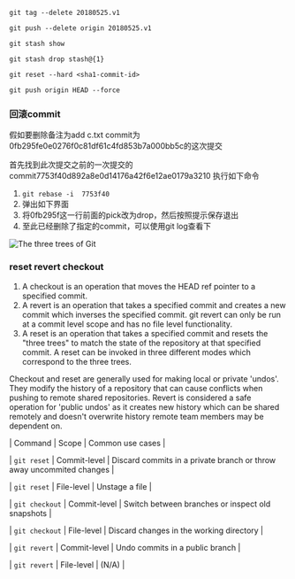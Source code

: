 
`git tag --delete 20180525.v1`

`git push --delete origin 20180525.v1`

`git stash show`

`git stash drop stash@{1}`

`git reset --hard <sha1-commit-id>`

`git push origin HEAD --force`

### 回滚commit
假如要删除备注为add c.txt commit为0fb295fe0e0276f0c81df61c4fd853b7a000bb5c的这次提交

首先找到此次提交之前的一次提交的commit7753f40d892a8e0d14176a42f6e12ae0179a3210
执行如下命令
1. `git rebase -i  7753f40`
2. 弹出如下界面
3. 将0fb295f这一行前面的pick改为drop，然后按照提示保存退出
4. 至此已经删除了指定的commit，可以使用git log查看下

![The three trees of Git](https://wac-cdn.atlassian.com/dam/jcr:0c5257d5-ff01-4014-af12-faf2aec53cc3/01.svg?cdnVersion=329)

### reset revert checkout 
1. A checkout is an operation that moves the HEAD ref pointer to a specified commit. 
2. A revert is an operation that takes a specified commit and creates a new commit which inverses the specified commit. git revert can only be run at a commit level scope and has no file level functionality.
3. A reset is an operation that takes a specified commit and resets the "three trees" to match the state of the repository at that specified commit. A reset can be invoked in three different modes which correspond to the three trees.

Checkout and reset are generally used for making local or private 'undos'. They modify the history of a repository that can cause conflicts when pushing to remote shared repositories. Revert is considered a safe operation for 'public undos' as it creates new history which can be shared remotely and doesn't overwrite history remote team members may be dependent on.



| Command | Scope | Common use cases |

| `git reset` | Commit-level | Discard commits in a private branch or throw away uncommited changes |

| `git reset` | File-level | Unstage a file |

| `git checkout` | Commit-level | Switch between branches or inspect old snapshots |

| `git checkout` | File-level | Discard changes in the working directory |

| `git revert` | Commit-level | Undo commits in a public branch |

| `git revert` | File-level | (N/A) |


